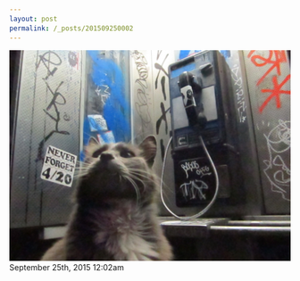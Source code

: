 ```yaml
---
layout: post
permalink: /_posts/201509250002
---
```


<img src="/images/blog/129833528044.jpg"/>

<div id="footer">
<span id="timestamp"> September 25th, 2015 12:02am </span>
</div>
